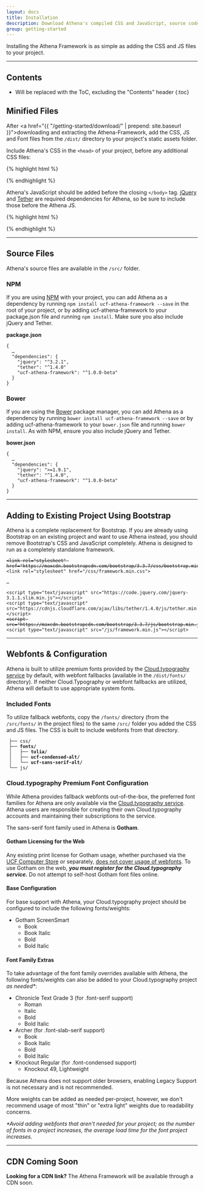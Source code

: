 ```yaml
---
layout: docs
title: Installation
description: Download Athena's compiled CSS and JavaScript, source code, or include it with your favorite package manager.
group: getting-started
---
```


Installing the Athena Framework is as simple as adding the CSS and JS files to your project.

___

## Contents

* Will be replaced with the ToC, excluding the "Contents" header
{:toc}

## Minified Files

After <a href="{{ "/getting-started/download/" | prepend: site.baseurl }}">downloading and extracting the Athena-Framework,</a> add the CSS, JS and Font files from the `/dist/` directory to your project's static assets folder.

Include Athena's CSS in the <code>&lt;head&gt;</code> of your project, before any additional CSS files:

{% highlight html %}
<link rel="stylesheet" href="/css/framework.min.css">
{% endhighlight %}

Athena's JavaScript should be added before the closing <code>&lt;/body&gt;</code> tag. <a href="https://jquery.com/">jQuery</a> and <a href="http://tether.io/">Tether</a> are required dependencies for Athena, so be sure to include those before the Athena JS.

{% highlight html %}
<script type="text/javascript" src="https://code.jquery.com/jquery-3.1.1.slim.min.js"></script>
<script type="text/javascript" src="https://cdnjs.cloudflare.com/ajax/libs/tether/1.4.0/js/tether.min.js"></script>
<script type="text/javascript" src="/js/framework.min.js"></script>
{% endhighlight %}

___

## Source Files

Athena's source files are available in the `/src/` folder.

### NPM
If you are using <a href="https://www.npmjs.com/">NPM</a> with your project, you can add Athena as a dependency by running `npm install ucf-athena-framework --save` in the root of your project, or by adding ucf-athena-framework to your package.json file and running `npm install`. Make sure you also include jQuery and Tether.

**package.json**
<pre><code>{
  &hellip;
  "dependencies": {
    "jquery": "^3.2.1",
    "tether": "^1.4.0"
    "ucf-athena-framework": "^1.0.0-beta"
  }
}</code></pre>

### Bower
If you are using the <a href="https://bower.io/">Bower</a> package manager, you can add Athena as a dependency by running `bower install ucf-athena-framework --save` or by adding ucf-athena-framework to your `bower.json` file and running `bower install`. As with NPM, ensure you also include jQuery and Tether.

**bower.json**
<pre><code>{
  &hellip;
  "dependencies": {
    "jquery": ">=1.9.1",
    "tether": "^1.4.0",
    "ucf-athena-framework": "^1.0.0-beta"
  }
}</code></pre>

___

## Adding to Existing Project Using Bootstrap

Athena is a complete replacement for Bootstrap. If you are already using Bootstrap on an existing project and want to use Athena instead, you should remove Bootstrap's CSS and JavaScript completely. Athena is designed to run as a completely standalone framework.

<pre><code><strike>&lt;link rel="stylesheet" href="https://maxcdn.bootstrapcdn.com/bootstrap/3.3.7/css/bootstrap.min.css"&gt;</strike>
<span class="highlight-code">&lt;link rel="stylesheet" href="/css/framework.min.css"&gt;</span>

&hellip;

&lt;script type="text/javascript" src="https://code.jquery.com/jquery-3.1.1.slim.min.js"&gt;&lt;/script&gt;
&lt;script type="text/javascript" src="https://cdnjs.cloudflare.com/ajax/libs/tether/1.4.0/js/tether.min.js"&gt;&lt;/script&gt;
<strike>&lt;script src="https://maxcdn.bootstrapcdn.com/bootstrap/3.3.7/js/bootstrap.min.js"&gt;</strike>
<span class="highlight-code">&lt;script type="text/javascript" src="/js/framework.min.js"&gt;&lt;/script&gt;</span>
</code></pre>

___

## Webfonts &amp; Configuration

Athena is built to utilize premium fonts provided by the <a href="http://www.typography.com/cloud/welcome/">Cloud.typography service</a> by default, with webfont fallbacks (available in the `/dist/fonts/` directory). If neither Cloud.Typography or webfont fallbacks are utilized, Athena will default to use appropriate system fonts.

### Included Fonts

To utilize fallback webfonts, copy the `/fonts/` directory (from the `/src/fonts/` in the project files) to the same `/src/` folder you added the CSS and JS files. The CSS is built to include webfonts from that directory.

<pre><code> ├── css/
<strong> ├── fonts/
 │   ├── tulia/
 │   ├── ucf-condensed-alt/
 │   └── ucf-sans-serif-alt/</strong>
 └── js/
</code></pre>

### Cloud.typography Premium Font Configuration

While Athena provides fallback webfonts out-of-the-box, the preferred font families for Athena are only available via the <a href="http://www.typography.com/cloud/welcome/">Cloud.typography service</a>. Athena users are responsible for creating their own Cloud.typography accounts and maintaining their subscriptions to the service.

The sans-serif font family used in Athena is **Gotham**.

#### Gotham Licensing for the Web

Any existing print license for Gotham usage, whether purchased via the <a class="alert-link" href="https://cstore.ucf.edu/gotham/">UCF Computer Store</a> or separately, <a class="alert-link" href="https://www.typography.com/faq/question.php?faqID=15" target="_blank">does not cover usage of webfonts</a>.  To use Gotham on the web, ***you must register for the Cloud.typography service.***  Do not attempt to self-host Gotham font files online.

#### Base Configuration

For base support with Athena, your Cloud.typography project should be configured to include the following fonts/weights:

* Gotham ScreenSmart
  * Book
  * Book Italic
  * Bold
  * Bold Italic

#### Font Family Extras

To take advantage of the font family overrides available with Athena, the following fonts/weights can also be added to your Cloud.typography project *as needed&#42;*:

* Chronicle Text Grade 3 (for .font-serif support)
  * Roman
  * Italic
  * Bold
  * Bold Italic
* Archer (for .font-slab-serif support)
  * Book
  * Book Italic
  * Bold
  * Bold Italic
* Knockout Regular (for .font-condensed support)
  * Knockout 49, Lightweight

Because Athena does not support older browsers, enabling Legacy Support is not necessary and is not recommended.

More weights can be added as needed per-project, however, we don't recommend usage of most "thin" or "extra light" weights due to readability concerns.

*&#42;Avoid adding webfonts that aren't needed for your project; as the number of fonts in a project increases, the average load time for the font project increases.*

___


## CDN Coming Soon
**Looking for a CDN link?** The Athena Framework will be available through a CDN soon.
